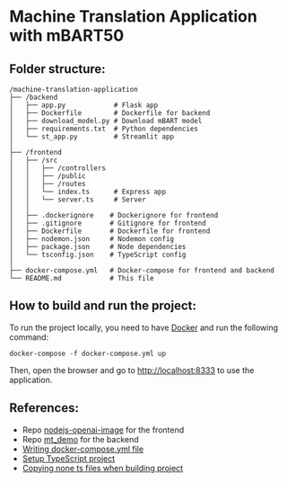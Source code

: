 # Machine Translation Application with mBART50

## Folder structure:

    /machine-translation-application
    ├── /backend
    │   ├── app.py            # Flask app
    │   ├── Dockerfile        # Dockerfile for backend
    │   ├── download_model.py # Download mBART model
    │   ├── requirements.txt  # Python dependencies
    │   └── st_app.py         # Streamlit app
    │
    ├── /frontend
    │   ├── /src
    │   │   ├── /controllers
    │   │   ├── /public
    │   │   ├── /routes
    │   │   └── index.ts      # Express app
    │   │   └── server.ts     # Server
    │   │
    │   ├── .dockerignore    # Dockerignore for frontend
    │   ├── .gitignore       # Gitignore for frontend
    │   ├── Dockerfile       # Dockerfile for frontend
    │   ├── nodemon.json     # Nodemon config
    │   ├── package.json     # Node dependencies
    │   └── tsconfig.json    # TypeScript config
    │
    ├── docker-compose.yml   # Docker-compose for frontend and backend
    └── README.md            # This file

## How to build and run the project:

To run the project locally, you need to have [Docker](https://docs.docker.com/get-docker/) and run the following command:

    docker-compose -f docker-compose.yml up

Then, open the browser and go to [http://localhost:8333](http://localhost:8333) to use the application.

## References:

-   Repo [nodejs-openai-image](https://github.com/bradtraversy/nodejs-openai-image/blob/main/public/js/main.js) for the frontend
-   Repo [mt_demo](https://github.com/thangdduong/mt_demo) for the backend
-   [Writing docker-compose.yml file](https://milanwittpohl.com/projects/tutorials/Full-Stack-Web-App/dockerizing-our-front-and-backend)
-   [Setup TypeScript project](https://khalilstemmler.com/blogs/typescript/node-starter-project/)
-   [Copying none ts files when building project](https://vccolombo.github.io/blog/tsc-how-to-copy-non-typescript-files-when-building/)
